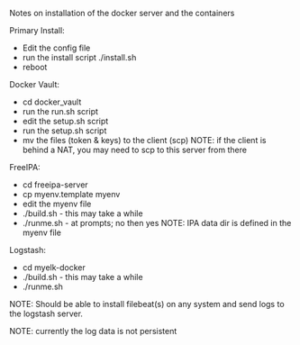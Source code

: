 Notes on installation of the docker server and the containers

Primary Install:
- Edit the config file
- run the install script ./install.sh
- reboot

Docker Vault:
- cd docker_vault
- run the run.sh script
- edit the setup.sh script
- run the setup.sh script
- mv the files (token & keys) to the client (scp)
   NOTE: if the client is behind a NAT, you may need to 
         scp to this server from there

FreeIPA:
- cd freeipa-server
- cp myenv.template myenv
- edit the myenv file
- ./build.sh - this may take a while
- ./runme.sh - at prompts;  no then  yes
NOTE: IPA data dir  is defined in the myenv file

Logstash:
- cd myelk-docker
- ./build.sh - this may take a while
- ./runme.sh

NOTE: Should be able to install filebeat(s) on any system and
      send logs to the logstash server.

NOTE: currently the log data is not persistent

